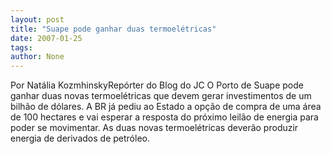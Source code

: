 ```yaml
---
layout: post
title: "Suape pode ganhar duas termoelétricas"
date: 2007-01-25
tags: 
author: None
---
```

Por Natália KozmhinskyRepórter do Blog do JC 
O Porto de Suape pode ganhar duas novas termoelétricas que devem gerar investimentos de um bilhão de dólares. 
A BR já pediu ao Estado a opção de compra de uma área de 100 hectares e vai esperar a resposta do próximo leilão de energia para poder se movimentar. As duas novas termoelétricas deverão produzir energia de derivados de petróleo. 